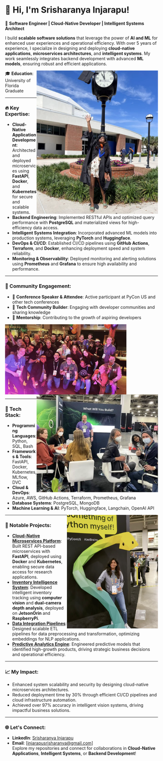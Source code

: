 # 👋 Hi, I'm Srisharanya Injarapu!  

🚀 **Software Engineer | Cloud-Native Developer | Intelligent Systems Architect**  

I build **scalable software solutions** that leverage the power of **AI and ML** for enhanced user experiences and operational efficiency. With over 5 years of experience, I specialize in designing and deploying **cloud-native applications**, **microservices architectures**, and **intelligent systems**. My work seamlessly integrates backend development with advanced **ML models**, ensuring robust and efficient applications.  

<img src="graduation.png" width="400" align="right" alt="UF Graduation Photo"/>

🎓 **Education**: University of Florida Graduate

---

### 🔥 Key Expertise:  
- **Cloud-Native Application Development**: Architected and deployed microservices using **FastAPI**, **Docker**, and **Kubernetes** for secure and scalable systems.  
- **Backend Engineering**: Implemented RESTful APIs and optimized query performance with **PostgreSQL** and materialized views for high-efficiency data access.  
- **Intelligent Systems Integration**: Incorporated advanced ML models into production systems, leveraging **PyTorch** and **Huggingface**.  
- **DevOps & CI/CD**: Established CI/CD pipelines using **GitHub Actions**, **Terraform**, and **Docker**, enhancing deployment speed and system reliability.  
- **Monitoring & Observability**: Deployed monitoring and alerting solutions using **Prometheus** and **Grafana** to ensure high availability and performance.  

---

### 🤝 Community Engagement:
- 🎤 **Conference Speaker & Attendee**: Active participant at PyCon US and other tech conferences
- 👥 **Tech Community Builder**: Engaging with developer communities and sharing knowledge
- 🌟 **Mentorship**: Contributing to the growth of aspiring developers
  

<img src="party.png" width="400" align="center" alt="Pycon"/> <img src="anacondas.png" width="400" align="right" alt="Pycon"/> 

---

### 🔧 Tech Stack:  
- **Programming Languages**: Python, SQL, Bash  
- **Frameworks & Tools**: FastAPI, Docker, Kubernetes, MLflow, DVC  
- **Cloud & DevOps**: Azure, AWS, GitHub Actions, Terraform, Prometheus, Grafana  
- **Database Systems**: PostgreSQL, MongoDB  
- **Machine Learning & AI**: PyTorch, Huggingface, Langchain, OpenAI API

<img src="pycon.png" width="300" align="right" alt="At PyConUS"/>

---

### 🚀 Notable Projects:  
- **[Cloud-Native Microservices Platform](#)**: Built REST API-based microservices with **FastAPI**, deployed using **Docker** and **Kubernetes**, enabling secure data access for research applications.  
- **[Inventory Intelligence System](#)**: Developed intelligent inventory tracking using **computer vision** and **dual-camera depth analysis**, deployed on **JetsonOrin** and **RaspberryPi**.  
- **[Data Integration Pipelines](#)**: Designed scalable ETL pipelines for data preprocessing and transformation, optimizing embeddings for NLP applications.  
- **[Predictive Analytics Engine](#)**: Engineered predictive models that identified high-growth products, driving strategic business decisions and operational efficiency.  

---

### 📈 My Impact:  
- Enhanced system scalability and security by designing cloud-native microservices architectures.  
- Reduced deployment time by 30% through efficient CI/CD pipelines and cloud infrastructure automation.  
- Achieved over 97% accuracy in intelligent vision systems, driving impactful business solutions.  

---

### 🌐 Let's Connect:  
- **LinkedIn**: [Srisharanya Injarapu](https://www.linkedin.com/in/srisharanya-injarapu/)  
- **Email**: [injarapusrisharanya@gmail.com]  
Explore my repositories and connect for collaborations in **Cloud-Native Applications**, **Intelligent Systems**, or **Backend Development**!  
